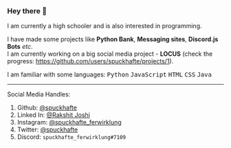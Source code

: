 ### Hey there 👋

I am currently a high schooler and is also interested in programming.<br>

I have made some projects like **Python Bank**, **Messaging sites**, **Discord.js Bots** *etc*.<br>
I am currently working on a big social media project - **LOCUS** (check the progress: https://github.com/users/spuckhafte/projects/1).

I am familiar with some languages: <kbd>Python</kbd> <kbd>JavaScript</kbd> <kbd>HTML</kbd> <kbd>CSS</kbd> <kbd>Java</kbd>

<hr>
    
Social Media Handles:
1. Github: <a href="https://github.com/spuckhafte">@spuckhafte</a>
2. Linked In: <a href="https://in.linkedin.com/in/rakshit-joshi-ab6892217">@Rakshit Joshi</a>
3. Instagram: <a href="https://www.instagram.com/spuckhafte_ferwirklung">@spuckhafte_ferwirklung</a>
4. Twitter: <a href="https://twitter.com/spuckhafte">@spuckhafte</a>
5. Discord: `spuckhafte_ferwirklung#7109`

